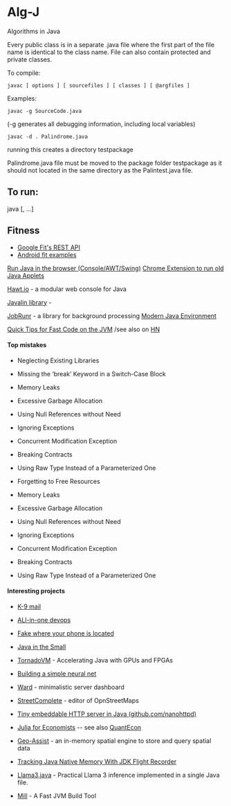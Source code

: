 Alg-J
=====

Algorithms in Java

Every public class is in a separate .java file where the first part 
of the file name is identical to the class name. File can also
contain protected and private classes.

To compile:

    javac [ options ] [ sourcefiles ] [ classes ] [ @argfiles ]

Examples:

    javac -g SourceCode.java
(-g  generates all debugging information, including local variables)

    javac -d . Palindrome.java
running this creates a directory testpackage

Palindrome.java file must be moved to the package folder testpackage as
it should not located in the same directory as the Palintest.java file. 

## To run:
java <class with main method to run> [<command line args>, ...] 

## Fitness
+ [Google Fit's REST API](https://developers.google.com/fit/rest/)
+ [Android fit examples](https://github.com/googlesamples/android-fit)


[Run Java in the browser (Console/AWT/Swing)](http://javafiddle.leaningtech.com/)
[Chrome Extension to run old Java Applets](http://dogfeathers.com/java/octicos.html)

[Hawt.io](http://hawt.io/) - a modular web console for Java


[Javalin library](https://javalin.io/news/javalin-1.0.0-stable.html) - 
    
[JobRunr](https://www.jobrunr.io/en/) - a library for background processing
[Modern Java Environment](https://news.ycombinator.com/item?id=30841581)
    
[Quick Tips for Fast Code on the JVM](https://gist.github.com/djspiewak/464c11307cabc80171c90397d4ec34ef) /see also on [HN](https://news.ycombinator.com/item?id=16039943)

#### Top mistakes

+ Neglecting Existing Libraries
+ Missing the ‘break’ Keyword in a Switch-Case Block
+ Memory Leaks
+ Excessive Garbage Allocation
+ Using Null References without Need
+ Ignoring Exceptions
+ Concurrent Modification Exception
+ Breaking Contracts
+ Using Raw Type Instead of a Parameterized One

+ Forgetting to Free Resources
+ Memory Leaks
+ Excessive Garbage Allocation
+ Using Null References without Need
+ Ignoring Exceptions
+ Concurrent Modification Exception
+ Breaking Contracts
+ Using Raw Type Instead of a Parameterized One



#### Interesting projects

+ [K-9 mail](https://github.com/k9mail/k-9)
+ [ALl-in-one devops](https://github.com/theonedev/onedev)
+ [Fake where your phone is located](https://github.com/mcastillof/FakeTraveler)
+ [Java in the Small](https://horstmann.com/unblog/2024-12-11/index.html)

+ [TornadoVM](https://www.infoq.com/articles/tornadovm-java-gpu-fpga/) - Accelerating Java with GPUs and FPGAs

+ [Building a simple neural net](https://smalldata.tech/blog/2016/05/03/building-a-simple-neural-net-in-java)

+ [Ward](https://github.com/B-Software/Ward) - minimalistic server dashboard

+ [StreetComplete](https://github.com/streetcomplete/StreetComplete) - editor of OpnStreetMaps
    
+ [Tiny embeddable HTTP server in Java (github.com/nanohttpd)](https://github.com/NanoHttpd/nanohttpd)
+ [Julia for Economists](https://github.com/cpfiffer/julia-bootcamp-2022) -- see also [QuantEcon](https://quantecon.org/)

+ [Geo-Assist](https://github.com/thegeekyasian/geo-assist) - an in-memory spatial engine to store and query spatial data
+ [Tracking Java Native Memory With JDK Flight Recorder](https://www.morling.dev/blog/tracking-java-native-memory-with-jdk-flight-recorder/)
+ [Llama3.java](https://github.com/mukel/llama3.java) - Practical Llama 3 inference implemented in a single Java file.
+ [Mill](https://mill-build.org/mill/0.12.1/index.html)  - A Fast JVM Build Tool



